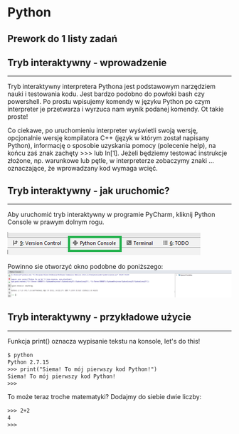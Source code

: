 
# Python
## Prework do 1 listy zadań 



## Tryb interaktywny - wprowadzenie

---

Tryb interaktywny interpretera Pythona jest podstawowym narzędziem nauki i testowania kodu. Jest bardzo podobno do powłoki bash czy powershell. Po prostu wpisujemy komendy w języku Python po czym interpreter je przetwarza i wyrzuca nam wynik podanej komendy. Ot takie proste! 

Co ciekawe, po uruchomieniu interpreter wyświetli swoją wersję, opcjonalnie wersję kompilatora C++ (język w którym został napisany Python), informację o sposobie uzyskania pomocy (polecenie help), na końcu zaś znak zachęty >>> lub In[1]. Jeżeli będziemy testować instrukcje złożone, np. warunkowe lub pętle, w interpreterze zobaczymy znaki ... oznaczające, że wprowadzany kod wymaga wcięć.

## Tryb interaktywny - jak uruchomic?

---

Aby uruchomić tryb interaktywny w programie PyCharm, kliknij Python Console w prawym dolnym rogu.

![alt tryb_interaktywny_pycharm](../5_Materialy_Pomocnicze/tryb_interaktywny.png)

Powinno sie otworzyć okno podobne do poniższego:
![alt tryb_interaktywny_pycharm](../5_Materialy_Pomocnicze/tryb_interaktywny_2.png)

## Tryb interaktywny - przykładowe użycie

---

Funkcja print() oznacza wypisanie tekstu na konsole, let's do this!

```
$ python
Python 2.7.15 
>>> print("Siema! To mój pierwszy kod Python!")
Siema! To mój pierwszy kod Python!
>>> 
```

To może teraz troche matematyki? Dodajmy do siebie dwie liczby:

```
>>> 2+2
4
>>> 
```